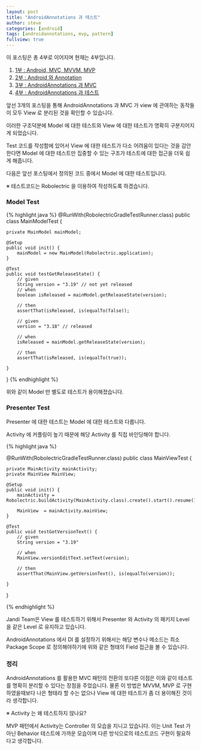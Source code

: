 ```yaml
---
layout: post
title: "AndroidAnnotations 과 테스트"
author: steve
categories: [android]
tags: [androidannotations, mvp, pattern]
fullview: true
---
```


이 포스팅은 총 4부로 이어지며 현재는 4부입니다.

1. [1부 : Android, MVC, MVVM, MVP](/android/2015/03/01/01.Android%20mvc%20mvvm%20mvp/)
2. [2부 : Android 와 Annotation](/android/2015/03/01/02.android%20%E1%84%8B%E1%85%AA%20annotation/)
3. [3부 : AndroidAnnotations 과 MVC](/android/2015/03/01/03.androidannotation%20%E1%84%80%E1%85%AA%20mvc/)
4. [4부 : AndroidAnnotations 과 테스트](/android/2015/03/01/04.androidannotation%20%E1%84%80%E1%85%AA%20%E1%84%90%E1%85%A6%E1%84%89%E1%85%B3%E1%84%90%E1%85%B3/)

앞선 3개의 포스팅을 통해 AndroidAnnotations 과 MVC 가
view 에 관여하는 동작들이 모두 View 로 분리된 것을 확인할 수 있습니다.

이러한 구조덕분에 Model 에 대한 테스트와 View 에 대한 테스트가 명확히 구분지어지게 되었습니다.

Test 코드를 작성함에 있어서 View 에 대한 테스트가 다소 어려움이 있다는 것을 감안한다면
Model 에 대한 테스트만 집중할 수 있는 구조가 테스트에 대한 접근을 더욱 쉽게 해줍니다.

다음은 앞선 포스팅에서 정의된 코드 중에서 Model 에 대한 테스트입니다.

※ 테스트코드는 Robolectric 을 이용하여 작성하도록 하겠습니다.

### Model Test

{% highlight java %}
@RunWith(RobolectricGradleTestRunner.class)
public class MainModelTest {

	private MainModel mainModel;

	@Setup
	public void init() {
		mainModel = new MainModel(Robolectric.application);
	}

	@Test
	public void testGetReleaseState() {
		// given
		String version = "3.19" // not yet released
		// when
		boolean isReleased = mainModel.getReleaseState(version);
		
		// then
		assertThat(isReleased, is(equalTo(false));
		
		// given
		version = "3.18" // released
		
		// when
		isReleased = mainModel.getReleaseState(version);
		
		// then
		assertThat(isReleased, is(equalTo(true));
		
	}

}
{% endhighlight %}

위와 같이 Model 만 별도로 테스트가 용이해졌습니다.

### Presenter Test

Presenter 에 대한 테스트는 Model 에 대한 테스트와 다릅니다.

Activity 에 커플링이 높기 때문에 해당 Activity 를 직접 바인딩해야 합니다.

{% highlight java %}

@RunWith(RobolectricGradleTestRunner.class)
public class MainViewTest {

	private MainActivity mainActivity;
	private MainView MainView;

	@Setup
	public void init() {
		mainActivity = Robolectric.buildActivity(MainActivity.class).create().start().resume().get();
		
		MainView  = mainActivity.mainView;
	}

	@Test
	public void testGetVersionText() {
		// given
		String version = "3.19"
		
		// when
		MainView.versionEditText.setText(version);
		
		// then
		assertThat(MainView.getVersionText(), is(equalTo(version));
				
	}

}

{% endhighlight %}

Jandi Team은 View 를 테스트하기 위해서 Presenter 와 Activity 의 패키지 Level 을 같은 Level 로 유지하고 있습니다.

AndroidAnnotations 에서 DI 를 설정하기 위해서는 해당 변수나 메소드는 최소 Package Scope 로 정의해야하기에 위와 같은 형태의 Field 접근을 볼 수 있습니다.

### 정리

AndroidAnnotations 를 활용한 MVC 패턴의 전환의 또다른 이점은 이와 같이 테스트를 명확히 분리할 수 있다는 장점을 주었습니다.
물론 이 방법은 MVVM, MVP 로 구현하였을때보다 나은 형태라 할 수는 없으나
View 에 대한 테스트가 좀 더 용이해진 것이라 생각합니다.

※ Activity 는 왜 테스트하지 않나요?

MVP 패턴에서 Activity는 Controller 의 모습을 지니고 있습니다.
이는 Unit Test 가 아닌 Behavior 테스트에 가까운 모습이며
다른 방식으로의 테스트코드 구현이 필요하다고 생각합니다.